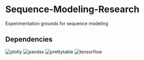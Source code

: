 # Sequence-Modeling-Research
Experimentation grounds for sequence modeling


## Dependencies
![plotly](https://img.shields.io/badge/plotly-5.22.0-blue)
![pandas](https://img.shields.io/badge/pandas-2.2.2-blue)
![prettytable](https://img.shields.io/badge/prettytable-3.10.0-blue)
![tensorflow](https://img.shields.io/badge/tensorflow-latest-blue)
